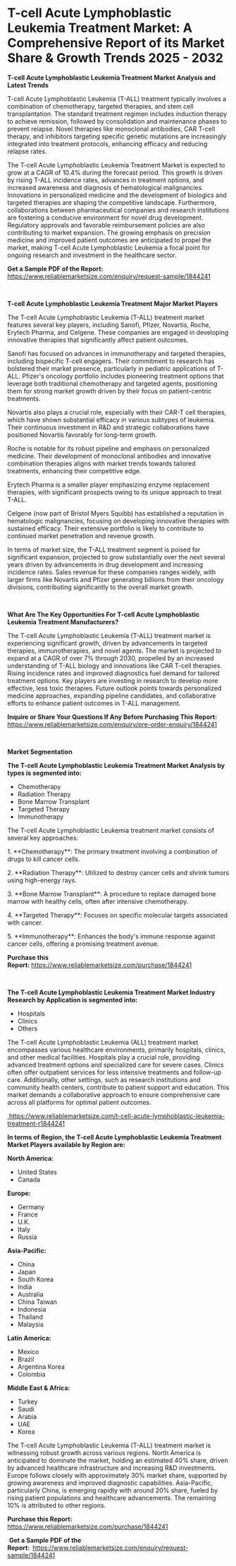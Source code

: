 <p><h1>T-cell Acute Lymphoblastic Leukemia Treatment Market: A Comprehensive Report of its Market Share & Growth Trends 2025 - 2032</h1></p><p><strong>T-cell Acute Lymphoblastic Leukemia Treatment Market Analysis and Latest Trends</strong></p>
<p><p>T-cell Acute Lymphoblastic Leukemia (T-ALL) treatment typically involves a combination of chemotherapy, targeted therapies, and stem cell transplantation. The standard treatment regimen includes induction therapy to achieve remission, followed by consolidation and maintenance phases to prevent relapse. Novel therapies like monoclonal antibodies, CAR T-cell therapy, and inhibitors targeting specific genetic mutations are increasingly integrated into treatment protocols, enhancing efficacy and reducing relapse rates.</p><p>The T-cell Acute Lymphoblastic Leukemia Treatment Market is expected to grow at a CAGR of 10.4% during the forecast period. This growth is driven by rising T-ALL incidence rates, advances in treatment options, and increased awareness and diagnosis of hematological malignancies. Innovations in personalized medicine and the development of biologics and targeted therapies are shaping the competitive landscape. Furthermore, collaborations between pharmaceutical companies and research institutions are fostering a conducive environment for novel drug development. Regulatory approvals and favorable reimbursement policies are also contributing to market expansion. The growing emphasis on precision medicine and improved patient outcomes are anticipated to propel the market, making T-cell Acute Lymphoblastic Leukemia a focal point for ongoing research and investment in the healthcare sector.</p></p>
<p><strong>Get a Sample PDF of the Report:&nbsp;</strong> <a href="https://www.reliablemarketsize.com/enquiry/request-sample/1844241?utm_campaign=3537&utm_medium=2&utm_source=Github&utm_content=ia&utm_term=13042025&utm_id=t-cell-acute-lymphoblastic-leukemia-treatment">https://www.reliablemarketsize.com/enquiry/request-sample/1844241</a></p>
<p>&nbsp;</p>
<p><strong>T-cell Acute Lymphoblastic Leukemia Treatment Major Market Players</strong></p>
<p><p>The T-cell Acute Lymphoblastic Leukemia (T-ALL) treatment market features several key players, including Sanofi, Pfizer, Novartis, Roche, Erytech Pharma, and Celgene. These companies are engaged in developing innovative therapies that significantly affect patient outcomes.</p><p>Sanofi has focused on advances in immunotherapy and targeted therapies, including bispecific T-cell engagers. Their commitment to research has bolstered their market presence, particularly in pediatric applications of T-ALL. Pfizer's oncology portfolio includes pioneering treatment options that leverage both traditional chemotherapy and targeted agents, positioning them for strong market growth driven by their focus on patient-centric treatments.</p><p>Novartis also plays a crucial role, especially with their CAR-T cell therapies, which have shown substantial efficacy in various subtypes of leukemia. Their continuous investment in R&D and strategic collaborations have positioned Novartis favorably for long-term growth.</p><p>Roche is notable for its robust pipeline and emphasis on personalized medicine. Their development of monoclonal antibodies and innovative combination therapies aligns with market trends towards tailored treatments, enhancing their competitive edge.</p><p>Erytech Pharma is a smaller player emphasizing enzyme replacement therapies, with significant prospects owing to its unique approach to treat T-ALL.</p><p>Celgene (now part of Bristol Myers Squibb) has established a reputation in hematologic malignancies, focusing on developing innovative therapies with sustained efficacy. Their extensive portfolio is likely to contribute to continued market penetration and revenue growth.</p><p>In terms of market size, the T-ALL treatment segment is poised for significant expansion, projected to grow substantially over the next several years driven by advancements in drug development and increasing incidence rates. Sales revenue for these companies ranges widely, with larger firms like Novartis and Pfizer generating billions from their oncology divisions, contributing significantly to the overall market growth.</p></p>
<p>&nbsp;</p>
<p><strong>What Are The Key Opportunities For T-cell Acute Lymphoblastic Leukemia Treatment Manufacturers?</strong></p>
<p><p>The T-cell Acute Lymphoblastic Leukemia (T-ALL) treatment market is experiencing significant growth, driven by advancements in targeted therapies, immunotherapies, and novel agents. The market is projected to expand at a CAGR of over 7% through 2030, propelled by an increased understanding of T-ALL biology and innovations like CAR T-cell therapies. Rising incidence rates and improved diagnostics fuel demand for tailored treatment options. Key players are investing in research to develop more effective, less toxic therapies. Future outlook points towards personalized medicine approaches, expanding pipeline candidates, and collaborative efforts to enhance patient outcomes in T-ALL management.</p></p>
<p><strong>Inquire or Share Your Questions If Any Before Purchasing This Report:</strong> <a href="https://www.reliablemarketsize.com/enquiry/pre-order-enquiry/1844241?utm_campaign=3537&utm_medium=2&utm_source=Github&utm_content=ia&utm_term=13042025&utm_id=t-cell-acute-lymphoblastic-leukemia-treatment">https://www.reliablemarketsize.com/enquiry/pre-order-enquiry/1844241</a></p>
<p>&nbsp;</p>
<p><strong>Market Segmentation</strong></p>
<p><strong>The T-cell Acute Lymphoblastic Leukemia Treatment Market Analysis by types is segmented into:</strong></p>
<p><ul><li>Chemotherapy</li><li>Radiation Therapy</li><li>Bone Marrow Transplant</li><li>Targeted Therapy</li><li>Immunotherapy</li></ul></p>
<p><p>The T-cell Acute Lymphoblastic Leukemia treatment market consists of several key approaches: </p><p>1. **Chemotherapy**: The primary treatment involving a combination of drugs to kill cancer cells.</p><p>2. **Radiation Therapy**: Utilized to destroy cancer cells and shrink tumors using high-energy rays.</p><p>3. **Bone Marrow Transplant**: A procedure to replace damaged bone marrow with healthy cells, often after intensive chemotherapy.</p><p>4. **Targeted Therapy**: Focuses on specific molecular targets associated with cancer.</p><p>5. **Immunotherapy**: Enhances the body's immune response against cancer cells, offering a promising treatment avenue.</p></p>
<p><strong>Purchase this Report:&nbsp;</strong><a href="https://www.reliablemarketsize.com/purchase/1844241?utm_campaign=3537&utm_medium=2&utm_source=Github&utm_content=ia&utm_term=13042025&utm_id=t-cell-acute-lymphoblastic-leukemia-treatment">https://www.reliablemarketsize.com/purchase/1844241</a></p>
<p>&nbsp;</p>
<p><strong>The T-cell Acute Lymphoblastic Leukemia Treatment Market Industry Research by Application is segmented into:</strong></p>
<p><ul><li>Hospitals</li><li>Clinics</li><li>Others</li></ul></p>
<p><p>The T-cell Acute Lymphoblastic Leukemia (ALL) treatment market encompasses various healthcare environments, primarily hospitals, clinics, and other medical facilities. Hospitals play a crucial role, providing advanced treatment options and specialized care for severe cases. Clinics often offer outpatient services for less intensive treatments and follow-up care. Additionally, other settings, such as research institutions and community health centers, contribute to patient support and education. This market demands a collaborative approach to ensure comprehensive care across all platforms for optimal patient outcomes.</p></p>
<p><a href="https://www.reliablemarketsize.com/t-cell-acute-lymphoblastic-leukemia-treatment-r1844241?utm_campaign=3537&utm_medium=2&utm_source=Github&utm_content=ia&utm_term=13042025&utm_id=t-cell-acute-lymphoblastic-leukemia-treatment">&nbsp;https://www.reliablemarketsize.com/t-cell-acute-lymphoblastic-leukemia-treatment-r1844241</a></p>
<p><strong>In terms of Region, the T-cell Acute Lymphoblastic Leukemia Treatment Market Players available by Region are:</strong></p>
<p>
    <p> <strong> North America: </strong>
        <ul>
            <li>United States</li>
            <li>Canada</li>
        </ul>
        </p> 
    <p> <strong> Europe: </strong>
        <ul>
            <li>Germany</li>
            <li>France</li>
            <li>U.K.</li>
            <li>Italy</li>
            <li>Russia</li>
        </ul>
        </p> 
    <p> <strong> Asia-Pacific: </strong>
        <ul>
            <li>China</li>
            <li>Japan</li>
            <li>South Korea</li>
            <li>India</li>
            <li>Australia</li>
            <li>China Taiwan</li>
            <li>Indonesia</li>
            <li>Thailand</li>
            <li>Malaysia</li>
        </ul>
        </p> 
    <p> <strong> Latin America: </strong>
        <ul>
            <li>Mexico</li>
            <li>Brazil</li>
            <li>Argentina Korea</li>
            <li>Colombia</li>
        </ul>
        </p> 
    <p> <strong> Middle East & Africa: </strong>
        <ul>
            <li>Turkey</li>
            <li>Saudi</li>
            <li>Arabia</li>
            <li>UAE</li>
            <li>Korea</li>
        </ul>
    </p>
    </p>
<p><p>The T-cell Acute Lymphoblastic Leukemia (T-ALL) treatment market is witnessing robust growth across various regions. North America is anticipated to dominate the market, holding an estimated 40% share, driven by advanced healthcare infrastructure and increasing R&D investments. Europe follows closely with approximately 30% market share, supported by growing awareness and improved diagnostic capabilities. Asia-Pacific, particularly China, is emerging rapidly with around 20% share, fueled by rising patient populations and healthcare advancements. The remaining 10% is attributed to other regions.</p></p>
<p><strong>Purchase this Report: </strong><a href="https://www.reliablemarketsize.com/purchase/1844241?utm_campaign=3537&utm_medium=2&utm_source=Github&utm_content=ia&utm_term=13042025&utm_id=t-cell-acute-lymphoblastic-leukemia-treatment">https://www.reliablemarketsize.com/purchase/1844241</a></p>
<p>&nbsp;<strong>Get a Sample PDF of the Report:&nbsp;&nbsp;</strong><a href="https://www.reliablemarketsize.com/enquiry/request-sample/1844241?utm_campaign=3537&utm_medium=2&utm_source=Github&utm_content=ia&utm_term=13042025&utm_id=t-cell-acute-lymphoblastic-leukemia-treatment">https://www.reliablemarketsize.com/enquiry/request-sample/1844241</a></p>
<p><strong></strong></p>
<p><p></p><p></p><p></p></p>